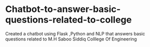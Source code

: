 # Chatbot-to-answer-basic-questions-related-to-college
Created a chatbot using Flask ,Python and NLP that answers basic questions related to M.H Saboo Siddiq Colllege Of Engineering
